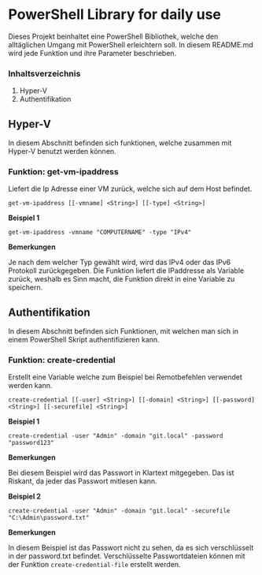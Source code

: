 # PowerShell Library for daily use
Dieses Projekt beinhaltet eine PowerShell Bibliothek, welche den alltäglichen Umgang mit PowerShell erleichtern soll. In diesem README.md wird jede Funktion und ihre Parameter beschrieben.

### Inhaltsverzeichnis
1. Hyper-V
2. Authentifikation

## Hyper-V
In diesem Abschnitt befinden sich funktionen, welche zusammen mit Hyper-V benutzt werden können.

### Funktion: get-vm-ipaddress
Liefert die Ip Adresse einer VM zurück, welche sich auf dem Host befindet.

`
get-vm-ipaddress
	[[-vmname] <String>]
    [[-type] <String>]
`

**Beispiel 1**

`get-vm-ipaddress -vmname "COMPUTERNAME" -type "IPv4"`

**Bemerkungen**

Je nach dem welcher Typ gewählt wird, wird das IPv4 oder das IPv6 Protokoll zurückgegeben. Die Funktion liefert die IPaddresse als Variable zurück, weshalb es Sinn macht, die Funktion direkt in eine Variable zu speichern.

## Authentifikation
In diesem Abschnitt befinden sich Funktionen, mit welchen man sich in einem PowerShell Skript authentifizieren kann.

### Funktion: create-credential
Erstellt eine Variable welche zum Beispiel bei Remotbefehlen verwendet werden kann.

`
create-credential
	[[-user] <String>]
    [[-domain] <String>]
    [[-password] <String>]
    [[-securefile] <String>]
`

**Beispiel 1**

`create-credential -user "Admin" -domain "git.local" -password "password123"`

**Bemerkungen**

Bei diesem Beispiel wird das Passwort in Klartext mitgegeben. Das ist Riskant, da jeder das Passwort mitlesen kann.

**Beispiel 2**

`create-credential -user "Admin" -domain "git.local" -securefile "C:\Admin\password.txt"`

**Bemerkungen**

In diesem Beispiel ist das Passwort nicht zu sehen, da es sich verschlüsselt in der password.txt befindet. Verschlüsselte Passwortdateien können mit der Funktion `create-credential-file` erstellt werden.

